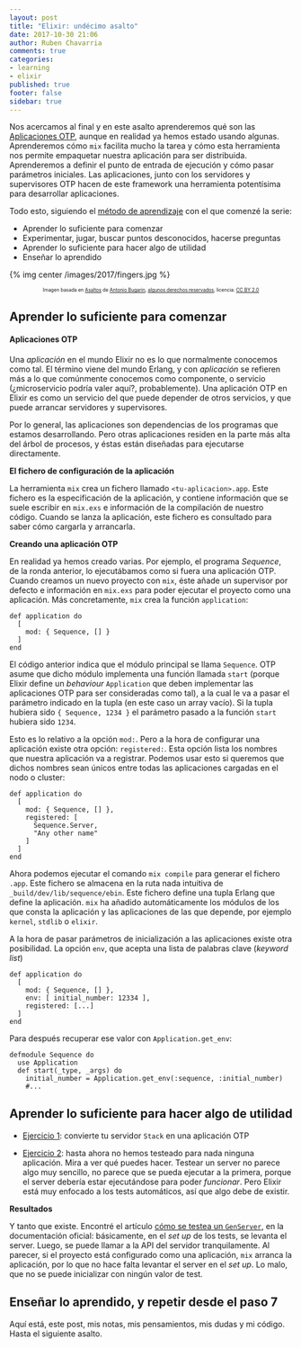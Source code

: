 ```yaml
---
layout: post
title: "Elixir: undécimo asalto"
date: 2017-10-30 21:06
author: Ruben Chavarria
comments: true
categories: 
- learning
- elixir
published: true
footer: false
sidebar: true
---
```


Nos acercamos al final y en este asalto aprenderemos qué son las [Aplicaciones
OTP], aunque en realidad ya hemos estado usando algunas. Aprenderemos cómo
`mix` facilita mucho la tarea y cómo esta herramienta nos permite empaquetar
nuestra aplicación para ser distribuida. Aprenderemos a definir el punto de
entrada de ejecución y cómo pasar parámetros iniciales. Las aplicaciones, junto
con los servidores y supervisores OTP hacen de este framework una herramienta
potentísima para desarrollar aplicaciones.

Todo esto, siguiendo el [método de aprendizaje] con el que comenzé la serie:

- Aprender lo suficiente para comenzar
- Experimentar, jugar, buscar puntos desconocidos, hacerse preguntas
- Aprender lo suficiente para hacer algo de utilidad
- Enseñar lo aprendido

{% img center /images/2017/fingers.jpg %}

<div style="text-align: center">
  <span style="font-size: 60%">
Imagen basada en <a href="https://flic.kr/p/9cXZUG">Asaltos</a> de <a href="https://www.flickr.com/photos/antoniobugarin/">Antonio Bugarin</a>, <a href="https://creativecommons.org/licenses/by/2.0/">algunos derechos reservados</a>, licencia: <a href="https://creativecommons.org/licenses/by/2.0/">CC BY 2.0</a>
  </span>
</div>

<!-- more -->

## Aprender lo suficiente para comenzar

#### Aplicaciones OTP

Una *aplicación* en el mundo Elixir no es lo que normalmente conocemos como
tal. El término viene del mundo Erlang, y con *aplicación* se refieren más a lo
que comúnmente conocemos como componente, o servicio (¿microservicio podría
valer aquí?, probablemente). Una aplicación OTP en Elixir es como un servicio
del que puede depender de otros servicios, y que puede arrancar servidores y
supervisores.

Por lo general, las aplicaciones son dependencias de los programas que estamos
desarrollando. Pero otras aplicaciones residen en la parte más alta del árbol
de procesos, y éstas están diseñadas para ejecutarse directamente.

**El fichero de configuración de la aplicación**

La herramienta `mix` crea un fichero llamado `<tu-aplicacion>.app`. Este
fichero es la especificación de la aplicación, y contiene información que se
suele escribir en `mix.exs` e información de la compilación de nuestro código.
Cuando se lanza la aplicación, este fichero es consultado para saber cómo
cargarla y arrancarla.

**Creando una aplicación OTP**

En realidad ya hemos creado varias. Por ejemplo, el programa *Sequence*, de la
ronda anterior, lo ejecutábamos como si fuera una aplicación OTP. Cuando
creamos un nuevo proyecto con `mix`, éste añade un supervisor por defecto e
información en `mix.exs` para poder ejecutar el proyecto como una aplicación.
Más concretamente, `mix` crea la función `application`:

```
def application do
  [
    mod: { Sequence, [] }
  ]
end
```

El código anterior indica que el módulo principal se llama `Sequence`. OTP
asume que dicho módulo implementa una función llamada `start` (porque Elixir
define un *behaviour* `Application` que deben implementar las aplicaciones OTP
para ser consideradas como tal), a la cual le va a pasar el parámetro indicado
en la tupla (en este caso un array vacío). Si la tupla hubiera sido `{
Sequence, 1234 }` el parámetro pasado a la función `start` hubiera sido `1234`.

Esto es lo relativo a la opción `mod:`. Pero a la hora de configurar una
aplicación existe otra opción: `registered:`. Esta opción lista los nombres que
nuestra aplicación va a registrar. Podemos usar esto si queremos que dichos
nombres sean únicos entre todas las aplicaciones cargadas en el nodo o cluster:

```
def application do
  [
    mod: { Sequence, [] },
    registered: [
      Sequence.Server,
      "Any other name"
    ]
  ]
end
```

Ahora podemos ejecutar el comando `mix compile` para generar el fichero `.app`.
Este fichero se almacena en la ruta nada intuitiva de
`_build/dev/lib/sequence/ebin`. Este fichero define una tupla Erlang que define
la aplicación. `mix` ha añadido automáticamente los módulos de los que consta
la aplicación y las aplicaciones de las que depende, por ejemplo `kernel`,
`stdlib` o `elixir`.

A la hora de pasar parámetros de inicialización a las aplicaciones existe otra
posibilidad. La opción `env`, que acepta una lista de palabras clave (*keyword
list*)

```
def application do
  [
    mod: { Sequence, [] },
    env: [ initial_number: 12334 ],
    registered: [...]
  ]
end
```

Para después recuperar ese valor con `Application.get_env`:

```
defmodule Sequence do
  use Application
  def start(_type, _args) do
    initial_number = Application.get_env(:sequence, :initial_number)
    #...
```

## Aprender lo suficiente para hacer algo de utilidad

- [Ejercicio 1]: convierte tu servidor `Stack` en una aplicación OTP

- [Ejercicio 2]: hasta ahora no hemos testeado para nada ninguna aplicación.
  Mira a ver qué puedes hacer. Testear un server no parece algo muy sencillo,
no parece que se pueda ejecutar a la primera, porque el server debería estar
ejecutándose para poder *funcionar*. Pero Elixir está muy enfocado a los tests
automáticos, así que algo debe de existir.

**Resultados**

Y tanto que existe. Encontré el artículo [cómo se testea un `GenServer`], en la
documentación oficial: básicamente, en el *set up* de los tests, se levanta el
server. Luego, se puede llamar a la API del servidor tranquilamente. Al
parecer, si el proyecto está configurado como una aplicación, `mix` arranca la
aplicación, por lo que no hace falta levantar el server en el *set up*. Lo
malo, que no se puede inicializar con ningún valor de test.

## Enseñar lo aprendido, y repetir desde el paso 7

Aquí está, este post, mis notas, mis pensamientos, mis dudas y mi código. Hasta
el siguiente asalto.

[Aplicaciones OTP]: https://elixir-lang.org/getting-started/mix-otp/supervisor-and-application.html
[Elixir]: http://elixir-lang.org/
[método de aprendizaje]: /blog/2016/01/17/aprendiendo-elixir/
[Ejercicio 1]: https://github.com/rchavarria/learning-elixir/tree/master/code/round-11/stack
[Ejercicio 2]: https://github.com/rchavarria/learning-elixir/tree/master/code/round-10/sequence
[cómo se testea un `GenServer`]: http://elixir-lang.org/getting-started/mix-otp/genserver.html#testing-a-genserver

